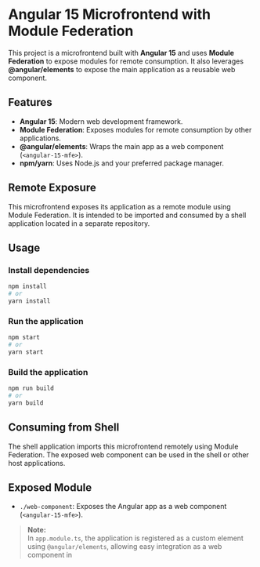 # Angular 15 Microfrontend with Module Federation

This project is a microfrontend built with **Angular 15** and uses **Module Federation** to expose modules for remote consumption. It also leverages **@angular/elements** to expose the main application as a reusable web component.

## Features

- **Angular 15**: Modern web development framework.
- **Module Federation**: Exposes modules for remote consumption by other applications.
- **@angular/elements**: Wraps the main app as a web component (`<angular-15-mfe>`).
- **npm/yarn**: Uses Node.js and your preferred package manager.

## Remote Exposure

This microfrontend exposes its application as a remote module using Module Federation. It is intended to be imported and consumed by a shell application located in a separate repository.

## Usage

### Install dependencies

```bash
npm install
# or
yarn install
```

### Run the application

```bash
npm start
# or
yarn start
```

### Build the application

```bash
npm run build
# or
yarn build
```

## Consuming from Shell

The shell application imports this microfrontend remotely using Module Federation. The exposed web component can be used in the shell or other host applications.

## Exposed Module

- `./web-component`: Exposes the Angular app as a web component (`<angular-15-mfe>`).

> **Note:**  
> In `app.module.ts`, the application is registered as a custom element using `@angular/elements`, allowing easy integration as a web component in